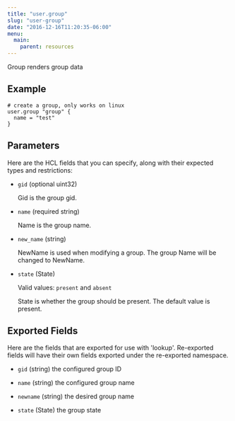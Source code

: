 ```yaml
---
title: "user.group"
slug: "user-group"
date: "2016-12-16T11:20:35-06:00"
menu:
  main:
    parent: resources
---
```



Group renders group data


## Example

```hcl
# create a group, only works on linux
user.group "group" {
  name = "test"
}

```


## Parameters

Here are the HCL fields that you can specify, along with their expected types
and restrictions:


- `gid` (optional uint32)

  Gid is the group gid.

- `name` (required string)

  Name is the group name.

- `new_name` (string)

  NewName is used when modifying a group.
The group Name will be changed to NewName.

- `state` (State)


	Valid values: `present` and `absent`

  State is whether the group should be present.
The default value is present.


## Exported Fields

Here are the fields that are exported for use with 'lookup'.  Re-exported fields
will have their own fields exported under the re-exported namespace.


- `gid` (string)
  the configured group ID
 
- `name` (string)
  the configured group name
 
- `newname` (string)
  the desired group name
 
- `state` (State)
  the group state
  


